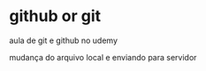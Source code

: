 # github or git

aula de git e github no udemy

mudança do arquivo local e enviando para servidor


